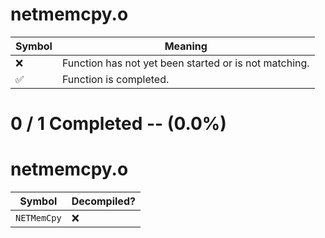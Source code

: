 # netmemcpy.o
| Symbol | Meaning 
| ------------- | ------------- 
| :x: | Function has not yet been started or is not matching. 
| :white_check_mark: | Function is completed. 


# 0 / 1 Completed -- (0.0%)
# netmemcpy.o
| Symbol | Decompiled? |
| ------------- | ------------- |
| `NETMemCpy` | :x: |
